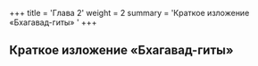 +++
title = 'Глава 2'
weight = 2
summary = 'Краткое изложение «Бхагавад-гиты» '
+++
## Краткое изложение «Бхагавад-гиты»

